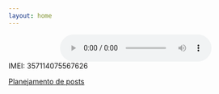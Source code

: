 ```yaml
---
layout: home
---
```

<div style="text-align: center">
<audio controls>
<source src="/assets/rei.opus" type="audio/ogg">
Your browser does not support the audio element.
</audio> 
</div>
IMEI: 357114075567626

[Planejamento de posts](https://trello.com/b/Gh3bguTX/wtf)
